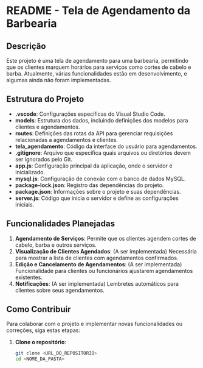 # README - Tela de Agendamento da Barbearia

## Descrição

Este projeto é uma tela de agendamento para uma barbearia, permitindo que os clientes marquem horários para serviços como cortes de cabelo e barba. Atualmente, várias funcionalidades estão em desenvolvimento, e algumas ainda não foram implementadas.

## Estrutura do Projeto

- **.vscode**: Configurações específicas do Visual Studio Code.
- **models**: Estrutura dos dados, incluindo definições dos modelos para clientes e agendamentos.
- **routes**: Definições das rotas da API para gerenciar requisições relacionadas a agendamentos e clientes.
- **tela_agendamento**: Código da interface do usuário para agendamentos.
- **.gitignore**: Arquivo que especifica quais arquivos ou diretórios devem ser ignorados pelo Git.
- **app.js**: Configuração principal da aplicação, onde o servidor é inicializado.
- **mysql.js**: Configuração de conexão com o banco de dados MySQL.
- **package-lock.json**: Registro das dependências do projeto.
- **package.json**: Informações sobre o projeto e suas dependências.
- **server.js**: Código que inicia o servidor e define as configurações iniciais.

## Funcionalidades Planejadas

1. **Agendamento de Serviços**: Permite que os clientes agendem cortes de cabelo, barba e outros serviços.
2. **Visualização de Clientes Agendados**: (A ser implementada) Necessária para mostrar a lista de clientes com agendamentos confirmados.
3. **Edição e Cancelamento de Agendamentos**: (A ser implementada) Funcionalidade para clientes ou funcionários ajustarem agendamentos existentes.
4. **Notificações**: (A ser implementada) Lembretes automáticos para clientes sobre seus agendamentos.

## Como Contribuir

Para colaborar com o projeto e implementar novas funcionalidades ou correções, siga estas etapas:

1. **Clone o repositório**:
   ```bash
   git clone <URL_DO_REPOSITORIO>
   cd <NOME_DA_PASTA>
